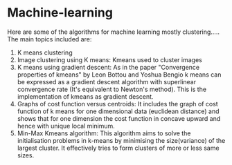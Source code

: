 # Machine-learning
Here are some of the algorithms for machine learning mostly clustering.....
The main topics included are: 
  1. K means clustering
  2. Image clustering using K means:
              Kmeans used to cluster images
  3. K means using gradient descent:
              As in the paper "Convergence properties of kmeans" by Leon Bottou and Yoshua Bengio k means can be expressed as a gradient                 descent algorithm with superlinear convergence rate (It's equivalent to Newton's method). This is the implementation of                     kmeans as gradient descent.
  4. Graphs of cost function versus centroids:
              It includes the graph of cost function of k means for one dimensional data (euclidean distance) and shows that for one                     dimension the cost function in concave upward and hence with unique local minimum. 
  5. Min-Max Kmeans algorithm: 
              This algorithm aims to solve the initialisation problems in k-means by minimising the size(variance) of the largest cluster.               It effectively tries to form clusters of more or less same sizes.
